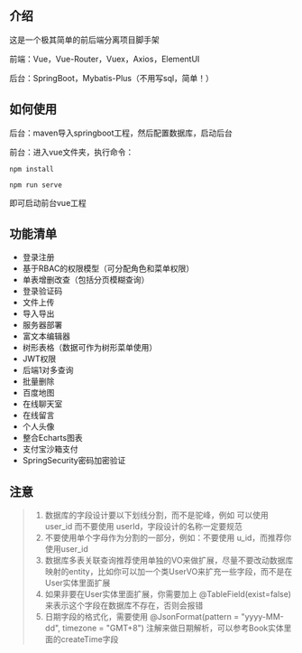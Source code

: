 ## 介绍

这是一个极其简单的前后端分离项目脚手架

前端：Vue，Vue-Router，Vuex，Axios，ElementUI

后台：SpringBoot，Mybatis-Plus（不用写sql，简单！）

## 如何使用

后台：maven导入springboot工程，然后配置数据库，启动后台

前台：进入vue文件夹，执行命令：

```
npm install
```

```
npm run serve
```

即可启动前台vue工程

## 功能清单

- 登录注册
- 基于RBAC的权限模型（可分配角色和菜单权限）
- 单表增删改查（包括分页模糊查询）
- 登录验证码
- 文件上传
- 导入导出
- 服务器部署
- 富文本编辑器
- 树形表格（数据可作为树形菜单使用）
- JWT权限
- 后端1对多查询
- 批量删除
- 百度地图
- 在线聊天室
- 在线留言
- 个人头像
- 整合Echarts图表
- 支付宝沙箱支付
- SpringSecurity密码加密验证

## 注意

> 1. 数据库的字段设计要以下划线分割，而不是驼峰，例如 可以使用 user_id 而不要使用 userId，字段设计的名称一定要规范
> 2. 不要使用单个字母作为分割的一部分，例如：不要使用 u_id，而推荐你使用user_id
> 3. 数据库多表关联查询推荐使用单独的VO来做扩展，尽量不要改动数据库映射的entity，比如你可以加一个类UserVO来扩充一些字段，而不是在User实体里面扩展
> 4. 如果非要在User实体里面扩展，你需要加上 @TableField(exist=false) 来表示这个字段在数据库不存在，否则会报错
> 5. 日期字段的格式化，需要使用 @JsonFormat(pattern = "yyyy-MM-dd", timezone = "GMT+8")
     注解来做日期解析，可以参考Book实体里面的createTime字段

##   
